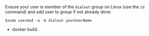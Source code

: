 Ensure your user is member of the `dialout` group on Linux (use the `id` command) and add user to group if not already done

    $sudo usermod -a -G dialout yourUserName

* docker build .
